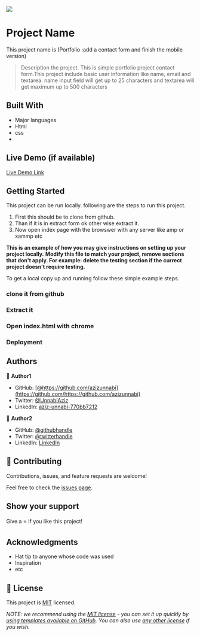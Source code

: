 ![](https://img.shields.io/badge/Microverse-blueviolet)

# Project Name
This project name is (Portfolio :add a contact form and finish the mobile version)

> Description the project.
> This is simple portfolio project contact form.This project include basic user information like name, email and textarea. name input field will get up to 25 characters and textarea will get maximum up to 500 characters


## Built With

- Major languages
- Html
- css
-

## Live Demo (if available)

[Live Demo Link](https://livedemo.com)


## Getting Started
This project can be run locally. following are the steps to run this project.
1) First this should be to clone from github. 
2) Than if it is in extract form ok other wise extract it.
3) Now open index page with the browswer with any server like amp or xammp etc

**This is an example of how you may give instructions on setting up your project locally.**
**Modify this file to match your project, remove sections that don't apply. For example: delete the testing section if the currect project doesn't require testing.**


To get a local copy up and running follow these simple example steps.

### clone it from github

### Extract it

### Open index.html with chrome

### Deployment



## Authors

👤 **Author1**

- GitHub: [@https://github.com/azizunnabi](https://github.com/https://github.com/azizunnabi)
- Twitter: [@UnnabiAziz](https://twitter.com/@UnnabiAziz)
- LinkedIn: [aziz-unnabi-770bb7212](https://linkedin.com/in/aziz-unnabi-770bb7212)

👤 **Author2**

- GitHub: [@githubhandle](https://github.com/githubhandle)
- Twitter: [@twitterhandle](https://twitter.com/twitterhandle)
- LinkedIn: [LinkedIn](https://linkedin.com/in/linkedinhandle)

## 🤝 Contributing

Contributions, issues, and feature requests are welcome!

Feel free to check the [issues page](../../issues/).

## Show your support

Give a ⭐️ if you like this project!

## Acknowledgments

- Hat tip to anyone whose code was used
- Inspiration
- etc

## 📝 License

This project is [MIT](./LICENSE) licensed.

_NOTE: we recommend using the [MIT license](https://choosealicense.com/licenses/mit/) - you can set it up quickly by [using templates available on GitHub](https://docs.github.com/en/communities/setting-up-your-project-for-healthy-contributions/adding-a-license-to-a-repository). You can also use [any other license](https://choosealicense.com/licenses/) if you wish._
